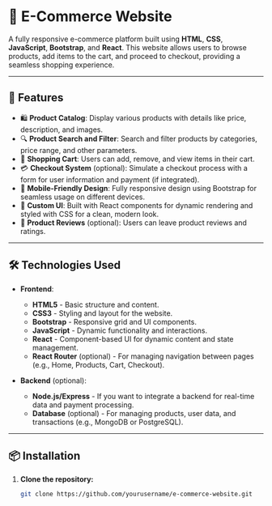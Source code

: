 # 🛒 E-Commerce Website

A fully responsive e-commerce platform built using **HTML**, **CSS**, **JavaScript**, **Bootstrap**, and **React**. This website allows users to browse products, add items to the cart, and proceed to checkout, providing a seamless shopping experience.

---

## 🚀 Features

- 🛍️ **Product Catalog**: Display various products with details like price, description, and images.
- 🔍 **Product Search and Filter**: Search and filter products by categories, price range, and other parameters.
- 🛒 **Shopping Cart**: Users can add, remove, and view items in their cart.
- 💳 **Checkout System** (optional): Simulate a checkout process with a form for user information and payment (if integrated).
- 📱 **Mobile-Friendly Design**: Fully responsive design using Bootstrap for seamless usage on different devices.
- 🎨 **Custom UI**: Built with React components for dynamic rendering and styled with CSS for a clean, modern look.
- 💬 **Product Reviews** (optional): Users can leave product reviews and ratings.

---

## 🛠️ Technologies Used

- **Frontend**:
  - **HTML5** - Basic structure and content.
  - **CSS3** - Styling and layout for the website.
  - **Bootstrap** - Responsive grid and UI components.
  - **JavaScript** - Dynamic functionality and interactions.
  - **React** - Component-based UI for dynamic content and state management.
  - **React Router** (optional) - For managing navigation between pages (e.g., Home, Products, Cart, Checkout).
  
- **Backend** (optional):
  - **Node.js/Express** - If you want to integrate a backend for real-time data and payment processing.
  - **Database** (optional) - For managing products, user data, and transactions (e.g., MongoDB or PostgreSQL).

---

## 📦 Installation

1. **Clone the repository:**

   ```bash
   git clone https://github.com/yourusername/e-commerce-website.git
